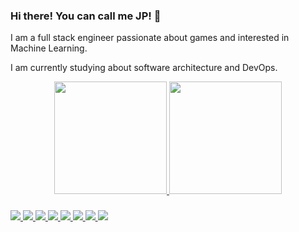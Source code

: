 ### Hi there! You can call me JP! 👋

I am a full stack engineer passionate about games and interested in Machine Learning.

I am currently studying about software architecture and DevOps.


<div align="center">
  <a href="https://github.com/jpaldi91">
  <img height="180em" src="https://github-readme-stats.vercel.app/api?username=jpaldi91&show_icons=true&theme=dark&&include_all_commits=true&count_private=true" />
  <img height="180em" src="https://github-readme-stats.vercel.app/api/top-langs/?username=jpaldi91&layout=compact&theme=dark&langs_count=8" />
</div>

  ###

<div align="left">
  <img src="https://img.shields.io/badge/Ruby-CC342D?style=for-the-badge&logo=ruby&logoColor=white">
  <img src="https://img.shields.io/badge/Python-14354C?style=for-the-badge&logo=python&logoColor=white">
  <img src="https://img.shields.io/badge/C%23-239120?style=for-the-badge&logo=c-sharp&logoColor=white">
  <img src="https://img.shields.io/badge/JavaScript-323330?style=for-the-badge&logo=javascript&logoColor=F7DF1E">
  <img src="https://img.shields.io/badge/React-20232A?style=for-the-badge&logo=react&logoColor=61DAFB">
  <img src="https://img.shields.io/badge/Vue.js-35495E?style=for-the-badge&logo=vue.js&logoColor=4FC08D">
  <img src="https://img.shields.io/badge/Angular-DD0031?style=for-the-badge&logo=angular&logoColor=white">
  <img src="https://img.shields.io/badge/Unity-100000?style=for-the-badge&logo=unity&logoColor=white">
</div>
